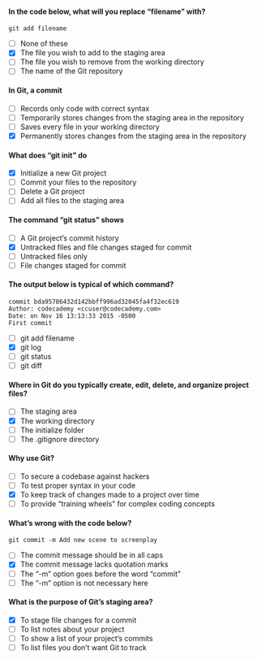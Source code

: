 #### In the code below, what will you replace “filename” with?

    git add filename

- [ ] None of these
- [x] The file you wish to add to the staging area
- [ ] The file you wish to remove from the working directory
- [ ] The name of the Git repository

#### In Git, a commit

- [ ] Records only code with correct syntax
- [ ] Temporarily stores changes from the staging area in the repository
- [ ] Saves every file in your working directory
- [x] Permanently stores changes from the staging area in the repository

#### What does “git init” do


- [x] Initialize a new Git project
- [ ] Commit your files to the repository
- [ ] Delete a Git project
- [ ] Add all files to the staging area

#### The command “git status” shows

- [ ] A Git project’s commit history
- [x] Untracked files and file changes staged for commit
- [ ] Untracked files only
- [ ] File changes staged for commit

#### The output below is typical of which command?

    commit bda95786432d142bbff996ad32045fa4f32ec619
    Author: codecademy <ccuser@codecademy.com>
    Date: on Nov 16 13:13:33 2015 -0500
    First commit

- [ ] git add filename
- [x] git log
- [ ] git status
- [ ] git diff

#### Where in Git do you typically create, edit, delete, and organize project files?

- [ ] The staging area
- [x] The working directory
- [ ] The initialize folder
- [ ] The .gitignore directory

#### Why use Git?

- [ ] To secure a codebase against hackers
- [ ] To test proper syntax in your code
- [x] To keep track of changes made to a project over time
- [ ] To provide “training wheels” for complex coding concepts

#### What’s wrong with the code below?

    git commit -m Add new scene to screenplay

- [ ] The commit message should be in all caps
- [x] The commit message lacks quotation marks
- [ ] The “-m” option goes before the word “commit”
- [ ] The “-m” option is not necessary here

#### What is the purpose of Git’s staging area?

- [x] To stage file changes for a commit
- [ ] To list notes about your project
- [ ] To show a list of your project’s commits
- [ ] To list files you don’t want Git to track
